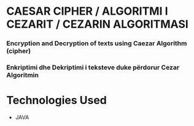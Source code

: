 <h1>CAESAR CIPHER / ALGORITMI I CEZARIT / CEZARIN ALGORITMASI</h1>

<h3>Encryption and Decryption of texts using Caezar Algorithm (cipher)</h3>
<h3>Enkriptimi dhe Dekriptimi i teksteve duke përdorur Cezar Algoritmin </h3>


<h1>Technologies Used</h1>
<ul>
<li> JAVA</li>

</ul>
